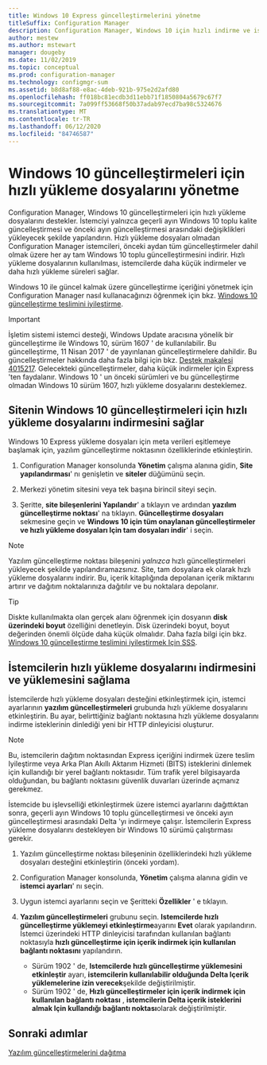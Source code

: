 ```yaml
---
title: Windows 10 Express güncelleştirmelerini yönetme
titleSuffix: Configuration Manager
description: Configuration Manager, Windows 10 için hızlı indirme ve istemcilerde daha hızlı yükleme süreleri sağlayan hızlı yükleme dosyalarını destekler.
author: mestew
ms.author: mstewart
manager: dougeby
ms.date: 11/02/2019
ms.topic: conceptual
ms.prod: configuration-manager
ms.technology: configmgr-sum
ms.assetid: b8d8af88-e8ac-4deb-921b-975e2d2afd80
ms.openlocfilehash: ff018bc81ecdb3d11ebb71f1850804a5679c67f7
ms.sourcegitcommit: 7a099ff53668f50b37adab97ecd7ba98c5324676
ms.translationtype: MT
ms.contentlocale: tr-TR
ms.lasthandoff: 06/12/2020
ms.locfileid: "84746587"
---
```

# <a name="manage-express-installation-files-for-windows-10-updates"></a>Windows 10 güncelleştirmeleri için hızlı yükleme dosyalarını yönetme

Configuration Manager, Windows 10 güncelleştirmeleri için hızlı yükleme dosyalarını destekler. İstemciyi yalnızca geçerli ayın Windows 10 toplu kalite güncelleştirmesi ve önceki ayın güncelleştirmesi arasındaki değişiklikleri yükleyecek şekilde yapılandırın. Hızlı yükleme dosyaları olmadan Configuration Manager istemcileri, önceki aydan tüm güncelleştirmeler dahil olmak üzere her ay tam Windows 10 toplu güncelleştirmesini indirir. Hızlı yükleme dosyalarının kullanılması, istemcilerde daha küçük indirmeler ve daha hızlı yükleme süreleri sağlar.

Windows 10 ile güncel kalmak üzere güncelleştirme içeriğini yönetmek için Configuration Manager nasıl kullanacağınızı öğrenmek için bkz. [Windows 10 güncelleştirme teslimini iyileştirme](optimize-windows-10-update-delivery.md).  


> [!IMPORTANT]  
> İşletim sistemi istemci desteği, Windows Update aracısına yönelik bir güncelleştirme ile Windows 10, sürüm 1607 ' de kullanılabilir. Bu güncelleştirme, 11 Nisan 2017 ' de yayınlanan güncelleştirmelere dahildir. Bu güncelleştirmeler hakkında daha fazla bilgi için bkz. [Destek makalesi 4015217](https://support.microsoft.com/kb/4015217). Gelecekteki güncelleştirmeler, daha küçük indirmeler için Express 'ten faydalanır. Windows 10 ' un önceki sürümleri ve bu güncelleştirme olmadan Windows 10 sürüm 1607, hızlı yükleme dosyalarını desteklemez.  


## <a name="enable-the-site-to-download-express-installation-files-for-windows-10-updates"></a>Sitenin Windows 10 güncelleştirmeleri için hızlı yükleme dosyalarını indirmesini sağlar
Windows 10 Express yükleme dosyaları için meta verileri eşitlemeye başlamak için, yazılım güncelleştirme noktasının özelliklerinde etkinleştirin.  

1. Configuration Manager konsolunda **Yönetim** çalışma alanına gidin, **Site yapılandırması**' nı genişletin ve **siteler** düğümünü seçin.  

2. Merkezi yönetim sitesini veya tek başına birincil siteyi seçin.  

3. Şeritte, **site bileşenlerini Yapılandır**' a tıklayın ve ardından **yazılım güncelleştirme noktası**' na tıklayın. **Güncelleştirme dosyaları** sekmesine geçin ve **Windows 10 için tüm onaylanan güncelleştirmeler ve hızlı yükleme dosyaları Için tam dosyaları indir**' i seçin.

> [!NOTE]    
> Yazılım güncelleştirme noktası bileşenini *yalnızca* hızlı güncelleştirmeleri yükleyecek şekilde yapılandıramazsınız.  Site, tam dosyalara ek olarak hızlı yükleme dosyalarını indirir. Bu, içerik kitaplığında depolanan içerik miktarını artırır ve dağıtım noktalarınıza dağıtılır ve bu noktalara depolanır.

> [!Tip]  
> Diskte kullanılmakta olan gerçek alanı öğrenmek için dosyanın **disk üzerindeki boyut** özelliğini denetleyin. Disk üzerindeki boyut, boyut değerinden önemli ölçüde daha küçük olmalıdır. Daha fazla bilgi için bkz. [Windows 10 güncelleştirme teslimini iyileştirmek Için SSS](optimize-windows-10-update-delivery.md#bkmk_faq).  


## <a name="enable-clients-to-download-and-install-express-installation-files"></a>İstemcilerin hızlı yükleme dosyalarını indirmesini ve yüklemesini sağlama
İstemcilerde hızlı yükleme dosyaları desteğini etkinleştirmek için, istemci ayarlarının **yazılım güncelleştirmeleri** grubunda hızlı yükleme dosyalarını etkinleştirin. Bu ayar, belirttiğiniz bağlantı noktasına hızlı yükleme dosyalarını indirme isteklerinin dinlediği yeni bir HTTP dinleyicisi oluşturur.

> [!NOTE]    
> Bu, istemcilerin dağıtım noktasından Express içeriğini indirmek üzere teslim Iyileştirme veya Arka Plan Akıllı Aktarım Hizmeti (BITS) isteklerini dinlemek için kullandığı bir yerel bağlantı noktasıdır. Tüm trafik yerel bilgisayarda olduğundan, bu bağlantı noktasını güvenlik duvarları üzerinde açmanız gerekmez.  

İstemcide bu işlevselliği etkinleştirmek üzere istemci ayarlarını dağıttıktan sonra, geçerli ayın Windows 10 toplu güncelleştirmesi ve önceki ayın güncelleştirmesi arasındaki Delta 'yı indirmeye çalışır. İstemcilerin Express yükleme dosyalarını destekleyen bir Windows 10 sürümü çalıştırması gerekir.  

1. Yazılım güncelleştirme noktası bileşeninin özelliklerindeki hızlı yükleme dosyaları desteğini etkinleştirin (önceki yordam).  

2. Configuration Manager konsolunda, **Yönetim** çalışma alanına gidin ve **istemci ayarları**' nı seçin.  

3. Uygun istemci ayarlarını seçin ve Şeritteki **Özellikler** ' e tıklayın.  

4. **Yazılım güncelleştirmeleri** grubunu seçin. **Istemcilerde hızlı güncelleştirme yüklemeyi etkinleştirme**ayarını **Evet** olarak yapılandırın. İstemci üzerindeki HTTP dinleyicisi tarafından kullanılan bağlantı noktasıyla **hızlı güncelleştirme için içerik indirmek için kullanılan bağlantı noktasını** yapılandırın.
    - Sürüm 1902 ' de, **Istemcilerde hızlı güncelleştirme yüklemesini etkinleştir** ayarı, **istemcilerin kullanılabilir olduğunda Delta Içerik yüklemelerine izin verecek**şekilde değiştirilmiştir.
    - Sürüm 1902 ' de, **Hızlı güncelleştirmeler için içerik indirmek için kullanılan bağlantı noktası** , **istemcilerin Delta içerik isteklerini almak Için kullandığı bağlantı noktası**olarak değiştirilmiştir.
    

## <a name="next-steps"></a>Sonraki adımlar

[Yazılım güncelleştirmelerini dağıtma](deploy-software-updates.md)
